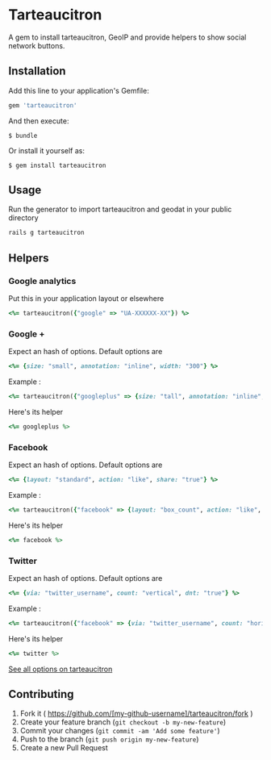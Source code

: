 # Tarteaucitron

A gem to install tarteaucitron, GeoIP and provide helpers to show social network buttons. 

## Installation

Add this line to your application's Gemfile:

```ruby
gem 'tarteaucitron'
```

And then execute:

    $ bundle

Or install it yourself as:

    $ gem install tarteaucitron

## Usage

Run the generator to import tarteaucitron and geodat in your public directory

```ruby
rails g tarteaucitron
```

## Helpers

### Google analytics

Put this in your application layout or elsewhere

```ruby
<%= tarteaucitron({"google" => "UA-XXXXXX-XX"}) %>
```

### Google +

Expect an hash of options. Default options are 

```ruby
<%= {size: "small", annotation: "inline", width: "300"} %>
```

Example : 

```ruby
<%= tarteaucitron({"googleplus" => {size: "tall", annotation: "inline", width: "300"}}) %>
```

Here's its helper

```ruby
<%= googleplus %>
```

### Facebook

Expect an hash of options. Default options are 

```ruby
<%= {layout: "standard", action: "like", share: "true"} %>
```

Example : 

```ruby
<%= tarteaucitron({"facebook" => {layout: "box_count", action: "like", share: "true"}}) %>
```

Here's its helper

```ruby
<%= facebook %>
```

### Twitter

Expect an hash of options. Default options are 

```ruby
<%= {via: "twitter_username", count: "vertical", dnt: "true"} %>
```

Example : 

```ruby
<%= tarteaucitron({"facebook" => {via: "twitter_username", count: "horizontal", dnt: "true"}}) %>
```

Here's its helper

```ruby
<%= twitter %>
```

[See all options on tarteaucitron](https://opt-out.ferank.eu/fr/install/)

## Contributing

1. Fork it ( https://github.com/[my-github-username]/tarteaucitron/fork )
2. Create your feature branch (`git checkout -b my-new-feature`)
3. Commit your changes (`git commit -am 'Add some feature'`)
4. Push to the branch (`git push origin my-new-feature`)
5. Create a new Pull Request
